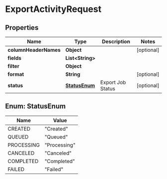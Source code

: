 
# ExportActivityRequest

## Properties
Name | Type | Description | Notes
------------ | ------------- | ------------- | -------------
**columnHeaderNames** | **Object** |  |  [optional]
**fields** | **List&lt;String&gt;** |  | 
**filter** | **Object** |  | 
**format** | **String** |  |  [optional]
**status** | [**StatusEnum**](#StatusEnum) | Export Job Status |  [optional]


<a name="StatusEnum"></a>
## Enum: StatusEnum
Name | Value
---- | -----
CREATED | &quot;Created&quot;
QUEUED | &quot;Queued&quot;
PROCESSING | &quot;Processing&quot;
CANCELED | &quot;Canceled&quot;
COMPLETED | &quot;Completed&quot;
FAILED | &quot;Failed&quot;



